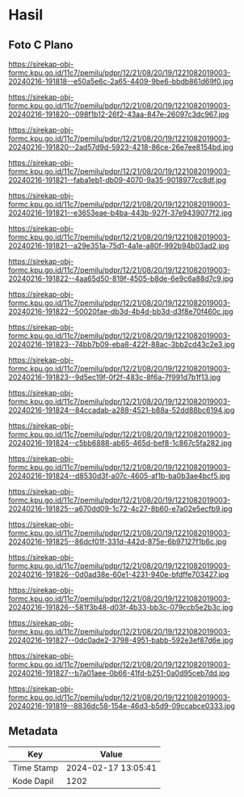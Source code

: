 # Hasil

## Foto C Plano

https://sirekap-obj-formc.kpu.go.id/11c7/pemilu/pdpr/12/21/08/20/19/1221082019003-20240216-191818--e50a5e6c-2a65-4409-9be6-bbdb861d69f0.jpg

https://sirekap-obj-formc.kpu.go.id/11c7/pemilu/pdpr/12/21/08/20/19/1221082019003-20240216-191820--098f1b12-26f2-43aa-847e-26097c3dc967.jpg

https://sirekap-obj-formc.kpu.go.id/11c7/pemilu/pdpr/12/21/08/20/19/1221082019003-20240216-191820--2ad57d9d-5923-4218-86ce-26e7ee8154bd.jpg

https://sirekap-obj-formc.kpu.go.id/11c7/pemilu/pdpr/12/21/08/20/19/1221082019003-20240216-191821--faba1eb1-db09-4070-9a35-9018977cc8df.jpg

https://sirekap-obj-formc.kpu.go.id/11c7/pemilu/pdpr/12/21/08/20/19/1221082019003-20240216-191821--e3653eae-b4ba-443b-927f-37e9439077f2.jpg

https://sirekap-obj-formc.kpu.go.id/11c7/pemilu/pdpr/12/21/08/20/19/1221082019003-20240216-191821--a29e351a-75d1-4a1e-a80f-992b94b03ad2.jpg

https://sirekap-obj-formc.kpu.go.id/11c7/pemilu/pdpr/12/21/08/20/19/1221082019003-20240216-191822--4aa65d50-819f-4505-b8de-6e9c6a88d7c9.jpg

https://sirekap-obj-formc.kpu.go.id/11c7/pemilu/pdpr/12/21/08/20/19/1221082019003-20240216-191822--50020fae-db3d-4b4d-bb3d-d3f8e70f460c.jpg

https://sirekap-obj-formc.kpu.go.id/11c7/pemilu/pdpr/12/21/08/20/19/1221082019003-20240216-191823--74bb7b09-eba8-422f-88ac-3bb2cd43c2e3.jpg

https://sirekap-obj-formc.kpu.go.id/11c7/pemilu/pdpr/12/21/08/20/19/1221082019003-20240216-191823--9d5ec19f-0f2f-483c-8f6a-7f991d7b1f13.jpg

https://sirekap-obj-formc.kpu.go.id/11c7/pemilu/pdpr/12/21/08/20/19/1221082019003-20240216-191824--84ccadab-a288-4521-b88a-52dd88bc6194.jpg

https://sirekap-obj-formc.kpu.go.id/11c7/pemilu/pdpr/12/21/08/20/19/1221082019003-20240216-191824--c5bb6888-ab65-465d-bef8-1c867c5fa282.jpg

https://sirekap-obj-formc.kpu.go.id/11c7/pemilu/pdpr/12/21/08/20/19/1221082019003-20240216-191824--d8530d3f-a07c-4605-af1b-ba0b3ae4bcf5.jpg

https://sirekap-obj-formc.kpu.go.id/11c7/pemilu/pdpr/12/21/08/20/19/1221082019003-20240216-191825--a670dd09-1c72-4c27-8b60-e7a02e5ecfb9.jpg

https://sirekap-obj-formc.kpu.go.id/11c7/pemilu/pdpr/12/21/08/20/19/1221082019003-20240216-191825--86dcf01f-331d-442d-875e-6b97127f1b6c.jpg

https://sirekap-obj-formc.kpu.go.id/11c7/pemilu/pdpr/12/21/08/20/19/1221082019003-20240216-191826--0d0ad38e-60e1-4231-940e-bfdffe703427.jpg

https://sirekap-obj-formc.kpu.go.id/11c7/pemilu/pdpr/12/21/08/20/19/1221082019003-20240216-191826--581f3b48-d03f-4b33-bb3c-079ccb5e2b3c.jpg

https://sirekap-obj-formc.kpu.go.id/11c7/pemilu/pdpr/12/21/08/20/19/1221082019003-20240216-191827--0dc0ade2-3798-4951-babb-592e3ef87d6e.jpg

https://sirekap-obj-formc.kpu.go.id/11c7/pemilu/pdpr/12/21/08/20/19/1221082019003-20240216-191827--b7a01aee-0b66-41fd-b251-0a0d95ceb7dd.jpg

https://sirekap-obj-formc.kpu.go.id/11c7/pemilu/pdpr/12/21/08/20/19/1221082019003-20240216-191819--8836dc58-154e-46d3-b5d9-09ccabce0333.jpg


## Metadata

| Key        | Value               |
| ---------- | ------------------- |
| Time Stamp | 2024-02-17 13:05:41 |
| Kode Dapil | 1202                |



